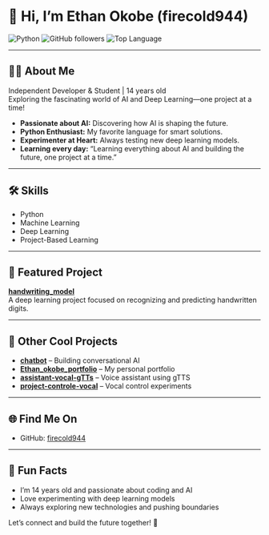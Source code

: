 # 👋 Hi, I’m Ethan Okobe (firecold944)

![Python](https://img.shields.io/badge/Python-3.11-blue?logo=python&logoColor=white)
![GitHub followers](https://img.shields.io/github/followers/firecold944?label=Follow&style=social)
![Top Language](https://img.shields.io/github/languages/top/firecold944?color=yellow)

---

## 🧑‍💻 About Me
Independent Developer & Student | 14 years old  
Exploring the fascinating world of AI and Deep Learning—one project at a time!

- **Passionate about AI:** Discovering how AI is shaping the future.  
- **Python Enthusiast:** My favorite language for smart solutions.  
- **Experimenter at Heart:** Always testing new deep learning models.  
- **Learning every day:** “Learning everything about AI and building the future, one project at a time.”

---

## 🛠️ Skills
- Python  
- Machine Learning  
- Deep Learning  
- Project-Based Learning  

---

## 🌟 Featured Project
**[handwriting_model](https://github.com/firecold944/handwriting_model)**  
A deep learning project focused on recognizing and predicting handwritten digits.

---

## 📌 Other Cool Projects
- **[chatbot](https://github.com/firecold944/chatbot)** – Building conversational AI  
- **[Ethan_okobe_portfolio](https://github.com/firecold944/Ethan_okobe_portfolio)** – My personal portfolio  
- **[assistant-vocal-gTTs](https://github.com/firecold944/assistant-vocal-gTTs)** – Voice assistant using gTTS  
- **[project-controle-vocal](https://github.com/firecold944/project-controle-vocal)** – Vocal control experiments  

---

## 🌐 Find Me On
- GitHub: [firecold944](https://github.com/firecold944)  

---

## 🎯 Fun Facts
- I’m 14 years old and passionate about coding and AI  
- Love experimenting with deep learning models  
- Always exploring new technologies and pushing boundaries  

Let’s connect and build the future together! 🚀
